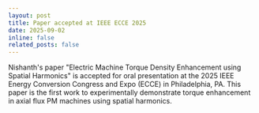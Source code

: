 ```yaml
---
layout: post
title: Paper accepted at IEEE ECCE 2025
date: 2025-09-02
inline: false
related_posts: false
---
```


Nishanth's paper "Electric Machine Torque Density Enhancement using Spatial Harmonics" is accepted for oral presentation at the 2025 IEEE Energy Conversion Congress and Expo (ECCE) in Philadelphia, PA. This paper is the first work to experimentally demonstrate
torque enhancement in axial flux PM machines using spatial harmonics.
